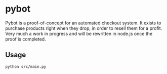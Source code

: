 # pybot

Pybot is a proof-of-concept for an automated checkout system. 
It exists to purchase products right when they drop, in order to resell them for a profit. Very much a work in progress and will be rewritten in
node.js once the proof is completed.

## Usage

`python src/main.py`
